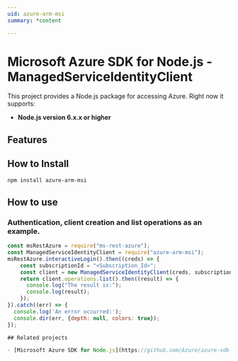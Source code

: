 ```yaml
---
uid: azure-arm-msi
summary: *content

---
```

# Microsoft Azure SDK for Node.js - ManagedServiceIdentityClient
This project provides a Node.js package for accessing Azure. Right now it supports:
- **Node.js version 6.x.x or higher**

## Features


## How to Install

```bash
npm install azure-arm-msi
```

## How to use

### Authentication, client creation and list operations as an example.

```javascript
const msRestAzure = require("ms-rest-azure");
const ManagedServiceIdentityClient = require("azure-arm-msi");
msRestAzure.interactiveLogin().then((creds) => {
    const subscriptionId = "<Subscription_Id>";
    const client = new ManagedServiceIdentityClient(creds, subscriptionId);
    return client.operations.list().then((result) => {
      console.log("The result is:");
      console.log(result);
    });
}).catch((err) => {
  console.log('An error occurred:');
  console.dir(err, {depth: null, colors: true});
});

## Related projects

- [Microsoft Azure SDK for Node.js](https://github.com/Azure/azure-sdk-for-node)
